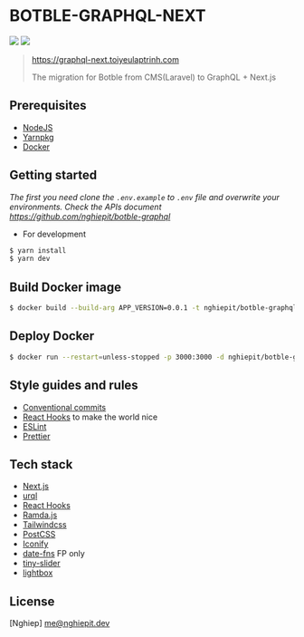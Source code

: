 # BOTBLE-GRAPHQL-NEXT

[![](https://img.shields.io/docker/pulls/nghiepit/botble-graphql-next?label=botble-graphql-next&style=flat-square)](https://hub.docker.com/r/nghiepit/botble-graphql-next)
[![](https://images.microbadger.com/badges/version/nghiepit/botble-graphql-next.svg)](https://hub.docker.com/r/nghiepit/botble-graphql-next)

> https://graphql-next.toiyeulaptrinh.com
>
> The migration for Botble from CMS(Laravel) to GraphQL + Next.js

## Prerequisites

- [NodeJS](https://nodejs.org)
- [Yarnpkg](https://yarnpkg.com)
- [Docker](https://docker.com)

## Getting started

_The first you need clone the `.env.example` to `.env` file and overwrite your environments._
_Check the APIs document https://github.com/nghiepit/botble-graphql_

- For development

```bash
$ yarn install
$ yarn dev
```

## Build Docker image

```bash
$ docker build --build-arg APP_VERSION=0.0.1 -t nghiepit/botble-graphql-next:0.0.1 .
```

## Deploy Docker

```bash
$ docker run --restart=unless-stopped -p 3000:3000 -d nghiepit/botble-graphql-next:0.0.1
```

## Style guides and rules

- [Conventional commits](https://github.com/conventional-changelog/commitlint/tree/master/%40commitlint/config-conventional#type-enum)
- [React Hooks](https://reactjs.org/docs/hooks-intro.html) to make the world nice
- [ESLint](https://eslint.org)
- [Prettier](https://prettier.io)

## Tech stack

- [Next.js](https://nextjs.org)
- [urql](https://github.com/FormidableLabs/urql)
- [React Hooks](https://github.com/streamich/react-use)
- [Ramda.js](https://ramdajs.com)
- [Tailwindcss](https://tailwindcss.com)
- [PostCSS](https://postcss.org)
- [Iconify](https://iconify.design)
- [date-fns](https://date-fns.org) FP only
- [tiny-slider](https://github.com/ganlanyuan/tiny-slider)
- [lightbox](https://github.com/biati-digital/glightbox)

## License

[Nghiep] <me@nghiepit.dev>
